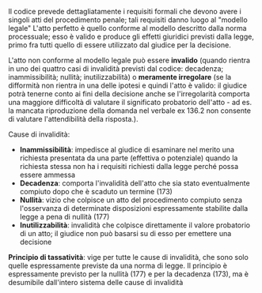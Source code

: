 Il codice prevede dettagliatamente i requisiti formali che devono avere i singoli atti del procedimento penale; tali requisiti danno luogo al "modello legale"
L'atto perfetto è quello conforme al modello descritto dalla norma processuale; esso è valido e produce gli effetti giuridici previsti dalla legge, primo fra tutti quello di essere utilizzato dal giudice per la decisione.

L'atto non conforme al modello legale può essere **invalido** (quando rientra in uno dei quattro casi di invalidità previsti dal codice: decadenza; inammissibilità; nullità; inutilizzabilità) o **meramente irregolare** (se la difformità non rientra in una delle ipotesi e quindi l'atto è valido: il giudice potrà tenerne conto ai fini della decisione anche se l'irregolarità comporta una maggiore difficoltà di valutare il significato probatorio dell'atto - ad es. la mancata riproduzione della domanda nel verbale ex 136.2 non consente di valutare l'attendibilità della risposta.).

Cause di invalidità:
- **Inammissibilità**: impedisce al giudice di esaminare nel merito una richiesta presentata da una parte (effettiva o potenziale) quando la richiesta stessa non ha i requisiti richiesti dalla legge perché possa essere ammessa
- **Decadenza**: comporta l'invalidità dell'atto che sia stato eventualmente compiuto dopo che è scaduto un termine (173)
- **Nullità**: vizio che colpisce un atto del procedimento compiuto senza l'osservanza di determinate disposizioni espressamente stabilite dalla legge a pena di nullità (177)
- **Inutilizzabilità**: invalidità che colpisce direttamente il valore probatorio di un atto; il giudice non può basarsi su di esso per emettere una decisione 

**Principio di tassatività**: vige per tutte le cause di invalidità, che sono solo quelle espressamente previste da una norma di legge. Il principio è espressamente previsto per la nullità (177) e per la decadenza (173), ma è desumibile dall'intero sistema delle cause di invalidità



